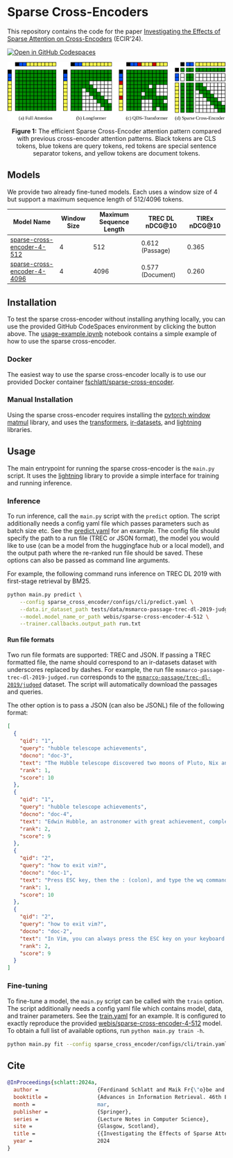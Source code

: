 # Sparse Cross-Encoders

This repository contains the code for the paper [Investigating the Effects of Sparse Attention on Cross-Encoders](https://webis.de/publications.html#schlatt_2024a) (ECIR'24).

[![Open in GitHub Codespaces](https://github.com/codespaces/badge.svg)](https://codespaces.new/webis-de/ecir24-sparse-cross-encoder)

<p align="center">
  <img align="center" src="static/patterns.png" width="900px" />
</p>
<p align="center">
<b>Figure 1:</b> The efficient Sparse Cross-Encoder attention pattern compared with previous cross-encoder attention patterns. Black tokens are CLS tokens, blue tokens are query tokens, red tokens are special sentence separator tokens, and yellow tokens are document tokens.
</p>

## Models

We provide two already fine-tuned models. Each uses a window size of 4 but support a maximum sequence length of 512/4096 tokens.

| Model Name                                                                              | Window Size | Maximum Sequence Length | TREC DL nDCG@10  | TIREx nDCG@10 |
| --------------------------------------------------------------------------------------- | ----------- | ----------------------- | ---------------- | ------------- |
| [sparse-cross-encoder-4-512](https://huggingface.co/webis/sparse-cross-encoder-4-512)   | 4           | 512                     | 0.612 (Passage)  | 0.365         |
| [sparse-cross-encoder-4-4096](https://huggingface.co/webis/sparse-cross-encoder-4-4096) | 4           | 4096                    | 0.577 (Document) | 0.260         |


## Installation

To test the sparse cross-encoder without installing anything locally, you can use the provided GitHub CodeSpaces environment by clicking the button above. The [usage-example.ipynb](./notebooks/usage-example.ipynb) notebook contains a simple example of how to use the sparse cross-encoder.

### Docker

The easiest way to use the sparse cross-encoder locally is to use our provided Docker container [fschlatt/sparse-cross-encoder](https://hub.docker.com/repository/docker/fschlatt/sparse-cross-encoder/general).

### Manual Installation

Using the sparse cross-encoder requires installing the [pytorch window matmul](https://github.com/webis-de/pytorch-window-matmul) library, and uses the [transformers](https://github.com/huggingface/transformers), [ir-datasets](https://github.com/allenai/ir_datasets), and [lightning](https://github.com/Lightning-AI/pytorch-lightning) libraries.

## Usage

The main entrypoint for running the sparse cross-encoder is the `main.py` script. It uses the [lightning](https://github.com/Lightning-AI/pytorch-lightning) library to provide a simple interface for training and running inference.

### Inference

To run inference, call the `main.py` script with the `predict` option. The script additionally needs a config yaml file which passes parameters such as batch size etc. See the [predict.yaml](./sparse_cross_encoder/configs/cli/predict.yaml) for an example. The config file should specify the path to a run file (TREC or JSON format), the model you would like to use (can be a model from the huggingface hub or a local model), and the output path where the re-ranked run file should be saved. These options can also be passed as command line arguments.

For example, the following command runs inference on TREC DL 2019 with first-stage retrieval by BM25.

```sh
python main.py predict \
    --config sparse_cross_encoder/configs/cli/predict.yaml \
    --data.ir_dataset_path tests/data/msmarco-passage-trec-dl-2019-judged.run \
    --model.model_name_or_path webis/sparse-cross-encoder-4-512 \
    --trainer.callbacks.output_path run.txt
```

#### Run file formats

Two run file formats are supported: TREC and JSON. If passing a TREC formatted file, the name should correspond to an ir-datasets dataset with underscores replaced by dashes. For example, the run file `msmarco-passage-trec-dl-2019-judged.run` corresponds to the [`msmarco-passage/trec-dl-2019/judged`](https://ir-datasets.com/msmarco-passage.html#msmarco-passage/trec-dl-2019/judged) dataset. The script will automatically download the passages and queries.

The other option is to pass a JSON (can also be JSONL) file of the following format:

```json
[
  {
    "qid": "1",
    "query": "hubble telescope achievements",
    "docno": "doc-3",
    "text": "The Hubble telescope discovered two moons of Pluto, Nix and Hydra.",
    "rank": 1,
    "score": 10
  },
  {
    "qid": "1",
    "query": "hubble telescope achievements",
    "docno": "doc-4",
    "text": "Edwin Hubble, an astronomer with great achievement, completely reimagined our place in the universe (the telescope is named by him).",
    "rank": 2,
    "score": 9
  },
  {
    "qid": "2",
    "query": "how to exit vim?",
    "docno": "doc-1",
    "text": "Press ESC key, then the : (colon), and type the wq command after the colon and hit the Enter key to save and leave Vim.",
    "rank": 1,
    "score": 10
  },
  {
    "qid": "2",
    "query": "how to exit vim?",
    "docno": "doc-2",
    "text": "In Vim, you can always press the ESC key on your keyboard to enter the normal mode in the Vim editor.",
    "rank": 2,
    "score": 9
  }
]
```

### Fine-tuning

To fine-tune a model, the `main.py` script can be called with the `train` option. The script additionally needs a config yaml file which contains model, data, and trainer parameters. See the [train.yaml](./sparse_cross_encoder/configs/cli/train.yaml) for an example. It is configured to exactly reproduce the provided [webis/sparse-cross-encoder-4-512](https://huggingface.co/webis/sparse-cross-encoder-4-512) model. To obtain a full list of available options, run `python main.py train -h`.

```sh
python main.py fit --config sparse_cross_encoder/configs/cli/train.yaml
```

## Cite

```bib
@InProceedings{schlatt:2024a,
  author =                   {Ferdinand Schlatt and Maik Fr{\"o}be and Matthias Hagen},
  booktitle =                {Advances in Information Retrieval. 46th European Conference on IR Research (ECIR 2024)},
  month =                    mar,
  publisher =                {Springer},
  series =                   {Lecture Notes in Computer Science},
  site =                     {Glasgow, Scotland},
  title =                    {{Investigating the Effects of Sparse Attention on Cross-Encoders}},
  year =                     2024
}
```
